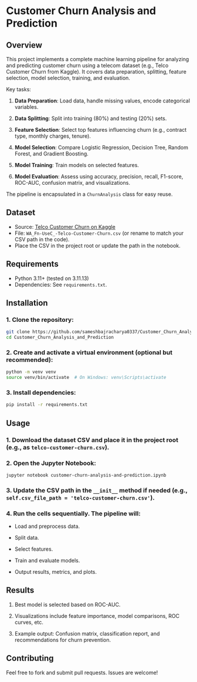 # Customer Churn Analysis and Prediction

## Overview
This project implements a complete machine learning pipeline for analyzing and predicting customer churn using a telecom dataset (e.g., Telco Customer Churn from Kaggle). It covers data preparation, splitting, feature selection, model selection, training, and evaluation.

Key tasks:
1. **Data Preparation**: Load data, handle missing values, encode categorical variables.

2. **Data Splitting**: Split into training (80%) and testing (20%) sets.

3. **Feature Selection**: Select top features influencing churn (e.g., contract type, monthly charges, tenure).

4. **Model Selection**: Compare Logistic Regression, Decision Tree, Random Forest, and Gradient Boosting.

5. **Model Training**: Train models on selected features.

6. **Model Evaluation**: Assess using accuracy, precision, recall, F1-score, ROC-AUC, confusion matrix, and visualizations.

The pipeline is encapsulated in a `ChurnAnalysis` class for easy reuse.

## Dataset
- Source: [Telco Customer Churn on Kaggle](https://www.kaggle.com/datasets/blastchar/telco-customer-churn)
- File: `WA_Fn-UseC_-Telco-Customer-Churn.csv` (or rename to match your CSV path in the code).
- Place the CSV in the project root or update the path in the notebook.

## Requirements
- Python 3.11+ (tested on 3.11.13)
- Dependencies: See `requirements.txt`.

## Installation
### 1. Clone the repository:
```bash
git clone https://github.com/sameshbajracharya0337/Customer_Churn_Analysis_and_Prediction.git
cd Customer_Churn_Analysis_and_Prediction
```

### 2. Create and activate a virtual environment (optional but recommended):
```bash
python -m venv venv
source venv/bin/activate  # On Windows: venv\Scripts\activate
```
### 3. Install dependencies:
```bash
pip install -r requirements.txt
```


## Usage
### 1. Download the dataset CSV and place it in the project root (e.g., as `telco-customer-churn.csv`).

### 2. Open the Jupyter Notebook:

```bash
jupyter notebook customer-churn-analysis-and-prediction.ipynb
```

### 3. Update the CSV path in the `__init__` method if needed (e.g., `self.csv_file_path = 'telco-customer-churn.csv'`).

### 4. Run the cells sequentially. The pipeline will:

- Load and preprocess data.

- Split data.

- Select features.

- Train and evaluate models.

- Output results, metrics, and plots.

## Results
1. Best model is selected based on ROC-AUC.

2. Visualizations include feature importance, model comparisons, ROC curves, etc.

3. Example output: Confusion matrix, classification report, and recommendations for churn prevention.

## Contributing
Feel free to fork and submit pull requests. Issues are welcome!



